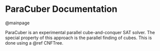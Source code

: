 ParaCuber Documentation
=======================

@mainpage

ParaCuber is an experimental parallel cube-and-conquer SAT solver. The special property of this approach is the
parallel finding of cubes. This is done using a @ref CNFTree.
